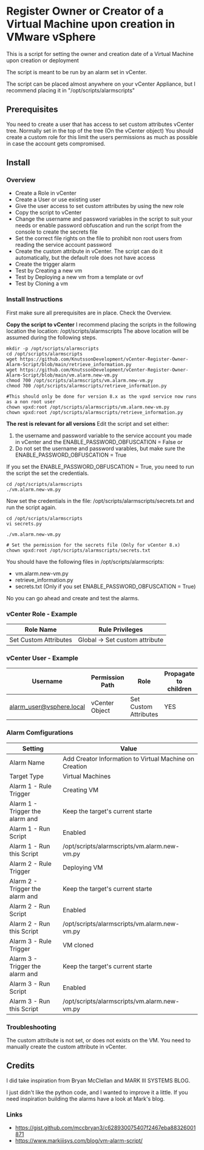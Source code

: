 # Register Owner or Creator of a Virtual Machine upon creation in VMware vSphere
This is a script for setting the owner and creation date of a Virtual Machine upon creation or deployment

The script is meant to be run by an alarm set in vCenter.

The script can be placed almost anywhere on your vCenter Appliance, but I recommend placing it in "/opt/scripts/alarmscripts"

## Prerequisites
You need to create a user that has access to set custom attributes vCenter tree. Normally set in the top of the tree (On the vCenter object) You should create a custom role for this limit the users permissions as much as possible in case the account gets compromised.

## Install
### Overview
- Create a Role in vCenter
- Create a User or use existing user
- Give the user access to set custom attributes by using the new role
- Copy the script to vCenter
- Change the username and password variables in the script to suit your needs or enable password obfuscation and run the script from the console to create the secrets file
- Set the correct file rights on the file to prohibit non root users from reading the service account password
- Create the custom attribute in vCenter. The script can do it automatically, but the default role does not have access
- Create the trigger alarm
- Test by Creating a new vm
- Test by Deploying a new vm from a template or ovf
- Test by Cloning a vm

### Install Instructions
First make sure all prerequisites are in place. Check the Overview.

**Copy the script to vCenter**
I recommend placing the scripts in the following location the location: /opt/scripts/alarmscripts
The above location will be assumed during the following steps.
```
mkdir -p /opt/scripts/alarmscripts
cd /opt/scripts/alarmscripts
wget https://github.com/KnutssonDevelopment/vCenter-Register-Owner-Alarm-Script/blob/main/retrieve_information.py
wget https://github.com/KnutssonDevelopment/vCenter-Register-Owner-Alarm-Script/blob/main/vm.alarm.new-vm.py
chmod 700 /opt/scripts/alarmscripts/vm.alarm.new-vm.py
chmod 700 /opt/scripts/alarmscripts/retrieve_information.py

#This should only be done for version 8.x as the vpxd service now runs as a non root user
chown vpxd:root /opt/scripts/alarmscripts/vm.alarm.new-vm.py
chown vpxd:root /opt/scripts/alarmscripts/retrieve_information.py
```
**The rest is relevant for all versions**
Edit the script and set either:
1) the username and password variable to the service account you made in vCenter and the ENABLE_PASSWORD_OBFUSCATION = False
or
2) Do not set the username and password varables, but make sure the ENABLE_PASSWORD_OBFUSCATION = True

If you set the ENABLE_PASSWORD_OBFUSCATION = True, you need to run the script the set the credentials.
```
cd /opt/scripts/alarmscripts
./vm.alarm.new-vm.py
```
Now set the credentials in the file: /opt/scripts/alarmscripts/secrets.txt and run the script again.
```
cd /opt/scripts/alarmscripts
vi secrets.py

./vm.alarm.new-vm.py

# Set the permission for the secrets file (Only for vCenter 8.x)
chown vpxd:root /opt/scripts/alarmscripts/secrets.txt
```

You should have the following files in /opt/scripts/alarmscripts:
- vm.alarm.new-vm.py
- retrieve_information.py
- secrets.txt (Only if you set ENABLE_PASSWORD_OBFUSCATION = True)

No you can go ahead and create and test the alarms.

### vCenter Role - Example
|Role Name|Rule Privileges|
|---------------------|------------------------------|
|Set Custom Attributes|Global -> Set custom attribute|

### vCenter User - Example
|Username|Permission Path|Role|Propagate to children|
|------------------------|--------------|---------------------|---|
|alarm_user@vsphere.local|vCenter Object|Set Custom Attributes|YES|

### Alarm Comfigurations
|Setting|Value|
|-------------------------------|--------------------------------------------------|
|Alarm Name|Add Creator Information to Virtual Machine on Creation|
|Target Type|Virtual Machines|
|Alarm 1 - Rule Trigger|Creating VM|
|Alarm 1 - Trigger the alarm and|Keep the target's current starte|
|Alarm 1 - Run Script|Enabled|
|Alarm 1 - Run this Script|/opt/scripts/alarmscripts/vm.alarm.new-vm.py|
|Alarm 2 - Rule Trigger|Deploying VM|
|Alarm 2 - Trigger the alarm and|Keep the target's current starte|
|Alarm 2 - Run Script|Enabled|
|Alarm 2 - Run this Script|/opt/scripts/alarmscripts/vm.alarm.new-vm.py|
|Alarm 3 - Rule Trigger|VM cloned|
|Alarm 3 - Trigger the alarm and|Keep the target's current starte|
|Alarm 3 - Run Script|Enabled|
|Alarm 3 - Run this Script|/opt/scripts/alarmscripts/vm.alarm.new-vm.py|

### Troubleshooting
The custom attribute is not set, or does not exists on the VM. You need to manually create the custom attribute in vCenter.

## Credits
I did take inspiration from Bryan McClellan and MARK III SYSTEMS BLOG.

I just didn't like the python code, and I wanted to improve it a little. If you need inspiration building the alarms have a look at Mark's blog.

### Links
- https://gist.github.com/mccbryan3/c628930075407f2467eba88326001871
- https://www.markiiisys.com/blog/vm-alarm-script/


